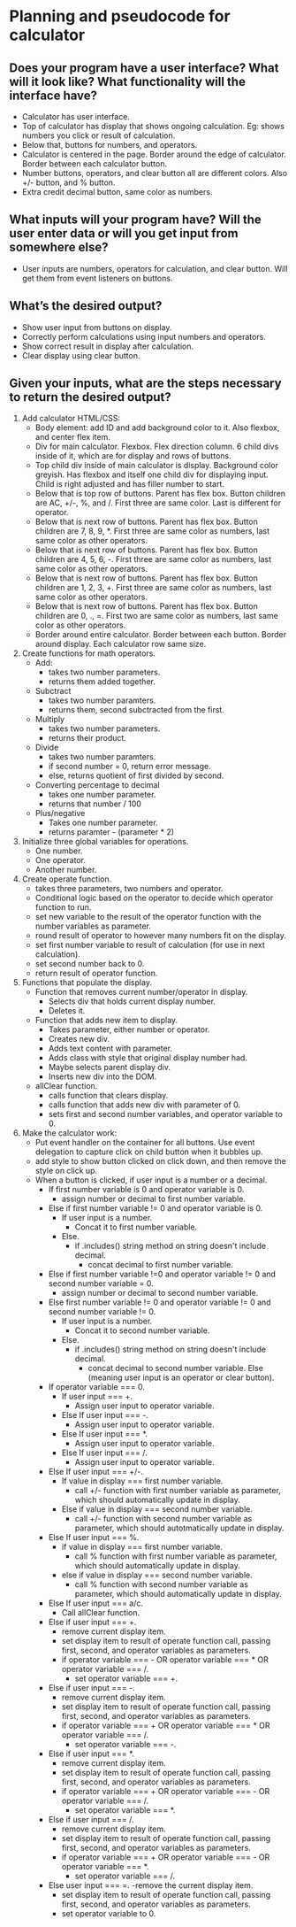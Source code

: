 # Planning and pseudocode for calculator
## Does your program have a user interface? What will it look like? What functionality will the interface have?
- Calculator has user interface. 
- Top of calculator has display that shows ongoing calculation. Eg: shows numbers you click or result of calculation. 
- Below that, buttons for numbers, and operators. 
- Calculator is centered in the page. Border around the edge of calculator. Border between each calculator button. 
- Number buttons, operators, and clear button all are different colors. Also +/- button, and % button. 
- Extra credit decimal button, same color as numbers. 
## What inputs will your program have? Will the user enter data or will you get input from somewhere else?
- User inputs are numbers, operators for calculation, and clear button. Will get them from event listeners on buttons. 
## What’s the desired output?
- Show user input from buttons on display. 
- Correctly perform calculations using input numbers and operators. 
- Show correct result in display after calculation. 
- Clear display using clear button. 
## Given your inputs, what are the steps necessary to return the desired output?
1. Add calculator HTML/CSS: 
    - Body element: add ID and add background color to it. Also flexbox, and center flex item. 
    - Div for main calculator. Flexbox. Flex direction column. 6 child divs inside of it, which are for display and rows of buttons. 
    - Top child div inside of main calculator is display. Background color greyish. Has flexbox and itself one child div for displaying input. Child is right adjusted and has filler number to start. 
    - Below that is top row of buttons. Parent has flex box. Button children are AC, +/-, %, and /. First three are same color. Last is different for operator. 
    - Below that is next row of buttons. Parent has flex box. Button children are 7, 8, 9, *. First three are same color as numbers, last same color as other operators. 
    - Below that is next row of buttons. Parent has flex box. Button children are 4, 5, 6, -. First three are same color as numbers, last same color as other operators.
    - Below that is next row of buttons. Parent has flex box. Button children are 1, 2, 3, +. First three are same color as numbers, last same color as other operators.
    - Below that is next row of buttons. Parent has flex box. Button children are 0, ., =. First two are same color as numbers, last same color as other operators.
    - Border around entire calculator. Border between each button. Border around display. Each calculator row same size. 
2. Create functions for math operators. 
    - Add: 
        - takes two number parameters. 
        - returns them added together. 
    - Subctract
        - takes two number paramters. 
        - returns them, second subctracted from the first. 
    - Multiply 
        - takes two number parameters. 
        - returns their product. 
    - Divide 
        - takes two number paramters. 
        - if second number = 0, return error message. 
        - else, returns quotient of first divided by second. 
    - Converting percentage to decimal 
        - takes one number parameter. 
        - returns that number / 100
    - Plus/negative
        - Takes one number parameter. 
        - returns paramter - (parameter * 2)
3. Initialize three global variables for operations. 
    - One number. 
    - One operator. 
    - Another number. 
4. Create operate function. 
    - takes three parameters, two numbers and operator. 
    - Conditional logic based on the operator to decide which operator function to run. 
    - set new variable to the result of the operator function with the number variables as parameter. 
    - round result of operator to however many numbers fit on the display. 
    - set first number variable to result of calculation (for use in next calculation). 
    - set second number back to 0. 
    - return result of operator function. 
5. Functions that populate the display. 
    - Function that removes current number/operator in display. 
        -  Selects div that holds current display number. 
        -  Deletes it. 
    - Function that adds new item to display. 
        - Takes parameter, either number or operator. 
        - Creates new div. 
        - Adds text content with parameter. 
        - Adds class with style that original display number had. 
        - Maybe selects parent display div. 
        - Inserts new div into the DOM. 
    - allClear function. 
        - calls function that clears display. 
        - calls function that adds new div with parameter of 0. 
        - sets first and second number variables, and operator variable to 0. 
6. Make the calculator work: 
    - Put event handler on the container for all buttons. Use event delegation to capture click on child button when it bubbles up. 
    - add style to show button clicked on click down, and then remove the style on click up. 
    - When a button is clicked, if user input is a number or a decimal.
        - If first number variable is 0 and operator variable is 0. 
            - assign number or decimal to first number variable. 
        - Else if first number variable != 0 and operator variable is 0. 
            - If user input is a number. 
                - Concat it to first number variable. 
            - Else. 
                - if .includes() string method on string doesn't include decimal. 
                    - concat decimal to first number variable. 
        - Else if first number variable !=0 and operator variable != 0 and second number variable = 0. 
            - assign number or decimal to second number variable. 
        - Else first number variable != 0 and operator variable != 0 and second number variable != 0. 
            - If user input is a number. 
                - Concat it to second number variable. 
            - Else. 
                - if .includes() string method on string doesn't include decimal. 
                    - concat decimal to second number variable. 
    Else (meaning user input is an operator or clear button). 
        - If operator variable === 0. 
            - If user input === +. 
                - Assign user input to operator variable. 
            - Else If user input === -.
                - Assign user input to operator variable. 
            - Else If user input === *. 
                - Assign user input to operator variable. 
            - Else If user input === /. 
                - Assign user input to operator variable. 
        - Else If user input === +/-. 
            - If value in display === first number variable.  
                - call +/- function with first number variable as parameter, which should automatically update in display.
            - Else if value in display === second number variable. 
                - call +/- function with second number variable as parameter, which should autotmatically update in display. 
        - Else If user input === %. 
            - if value in display === first number variable. 
                - call % function with first number variable as parameter, which should automatically update in display.
            - else if value in display === second number variable. 
                - call % function with second number variable as parameter, which should automatically update in display.
        - Else If user input === a/c. 
            - Call allClear function. 
        - Else if user input === +. 
            - remove current display item. 
            - set display item to result of operate function call, passing first, second, and operator variables as parameters.
            - if operator variable === - OR operator variable === * OR operator variable === /. 
                - set operator variable === +. 
        - Else if user input === -. 
            - remove current display item. 
            - set display item to result of operate function call, passing first, second, and operator variables as parameters.
            - if operator variable === + OR operator variable === * OR operator variable === /. 
                - set operator variable === -. 
        - Else if user input === *. 
            - remove current display item. 
            - set display item to result of operate function call, passing first, second, and operator variables as parameters.
            - if operator variable === + OR operator variable === - OR operator variable === /. 
                - set operator variable === *. 
        - Else if user input === /. 
            - remove current display item. 
            - set display item to result of operate function call, passing first, second, and operator variables as parameters.
            - if operator variable === + OR operator variable === - OR operator variable === *. 
                - set operator variable === /. 
        - Else user input === =. 
            -remove the current display item. 
            - set display item to result of operate function call, passing first, second, and operator variables as parameters. 
            - set operator variable to 0. 




        

    


